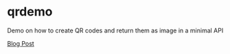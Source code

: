# qrdemo
Demo on how to create QR codes and return them as image in a minimal API

[Blog Post](https://darthseldon.net/generate-your-own-qr-codes-with-a-minimal-api/)
